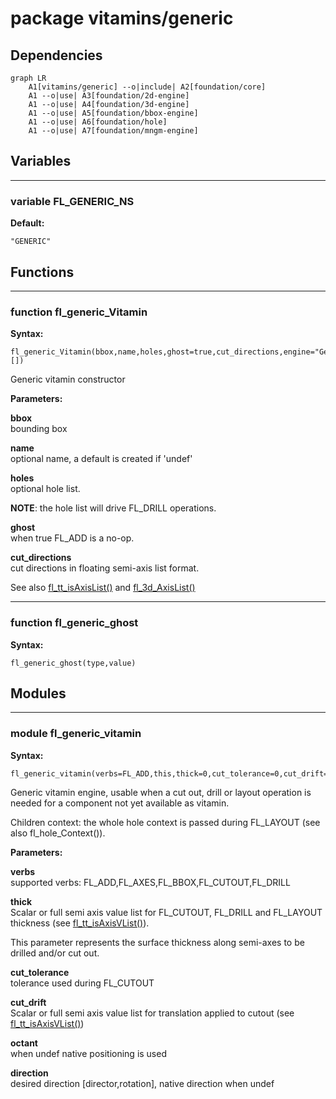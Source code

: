 # package vitamins/generic

## Dependencies

```mermaid
graph LR
    A1[vitamins/generic] --o|include| A2[foundation/core]
    A1 --o|use| A3[foundation/2d-engine]
    A1 --o|use| A4[foundation/3d-engine]
    A1 --o|use| A5[foundation/bbox-engine]
    A1 --o|use| A6[foundation/hole]
    A1 --o|use| A7[foundation/mngm-engine]
```

## Variables

---

### variable FL_GENERIC_NS

__Default:__

    "GENERIC"

## Functions

---

### function fl_generic_Vitamin

__Syntax:__

```text
fl_generic_Vitamin(bbox,name,holes,ghost=true,cut_directions,engine="Generic",specs=[])
```

Generic vitamin constructor


__Parameters:__

__bbox__  
bounding box

__name__  
optional name, a default is created if 'undef'

__holes__  
optional hole list.

**NOTE**: the hole list will drive FL_DRILL operations.


__ghost__  
when true FL_ADD is a no-op.

__cut_directions__  
cut directions in floating semi-axis list format.

See also [fl_tt_isAxisList()](../foundation/traits-engine.md#function-fl_tt_isaxislist) and [fl_3d_AxisList()](../foundation/3d-engine.md#function-fl_3d_axislist)



---

### function fl_generic_ghost

__Syntax:__

```text
fl_generic_ghost(type,value)
```

## Modules

---

### module fl_generic_vitamin

__Syntax:__

    fl_generic_vitamin(verbs=FL_ADD,this,thick=0,cut_tolerance=0,cut_drift=0,octant,direction)

Generic vitamin engine, usable when a cut out, drill or layout operation is
needed for a component not yet available as vitamin.

Children context: the whole hole context is passed during FL_LAYOUT (see also
fl_hole_Context()).


__Parameters:__

__verbs__  
supported verbs: FL_ADD,FL_AXES,FL_BBOX,FL_CUTOUT,FL_DRILL

__thick__  
Scalar or full semi axis value list for FL_CUTOUT, FL_DRILL and FL_LAYOUT
thickness (see [fl_tt_isAxisVList()](../foundation/traits-engine.md#function-fl_tt_isaxisvlist)).

This parameter represents the surface thickness along semi-axes to be
drilled and/or cut out.


__cut_tolerance__  
tolerance used during FL_CUTOUT

__cut_drift__  
Scalar or full semi axis value list for translation applied to cutout
(see  [fl_tt_isAxisVList()](../foundation/traits-engine.md#function-fl_tt_isaxisvlist))


__octant__  
when undef native positioning is used

__direction__  
desired direction [director,rotation], native direction when undef


